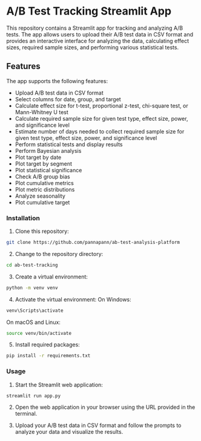 # A/B Test Tracking Streamlit App

This repository contains a Streamlit app for tracking and analyzing A/B tests. The app allows users to upload their A/B test data in CSV format and provides an interactive interface for analyzing the data, calculating effect sizes, required sample sizes, and performing various statistical tests.

## Features

The app supports the following features:

- Upload A/B test data in CSV format
- Select columns for date, group, and target
- Calculate effect size for t-test, proportional z-test, chi-square test, or Mann-Whitney U test
- Calculate required sample size for given test type, effect size, power, and significance level
- Estimate number of days needed to collect required sample size for given test type, effect size, power, and significance level
- Perform statistical tests and display results
- Perform Bayesian analysis
- Plot target by date
- Plot target by segment
- Plot statistical significance
- Check A/B group bias
- Plot cumulative metrics
- Plot metric distributions
- Analyze seasonality
- Plot cumulative target


### Installation

1. Clone this repository:
```bash
git clone https://github.com/pannapann/ab-test-analysis-platform
```

2. Change to the repository directory:
```bash
cd ab-test-tracking
```
3. Create a virtual environment:
```bash
python -m venv venv
```

4. Activate the virtual environment:
On Windows:
```bash
venv\Scripts\activate
```

On macOS and Linux:
```bash
source venv/bin/activate
```

5. Install required packages:
```bash
pip install -r requirements.txt
```



### Usage

1. Start the Streamlit web application:
```bash
streamlit run app.py
```

2. Open the web application in your browser using the URL provided in the terminal.

3. Upload your A/B test data in CSV format and follow the prompts to analyze your data and visualize the results.






